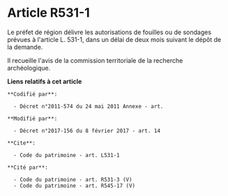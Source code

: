 # Article R531-1

Le préfet de région délivre les autorisations de fouilles ou de sondages prévues à l'article L. 531-1, dans un délai de deux
mois suivant le dépôt de la demande. 

Il recueille l'avis de la     commission territoriale de la recherche archéologique.

**Liens relatifs à cet article**

	**Codifié par**:

	  - Décret n°2011-574 du 24 mai 2011 Annexe - art.

	**Modifié par**:

	  - Décret n°2017-156 du 8 février 2017 - art. 14

	**Cite**:

	  - Code du patrimoine - art. L531-1

	**Cité par**:

	  - Code du patrimoine - art. R531-3 (V)
	  - Code du patrimoine - art. R545-17 (V)

